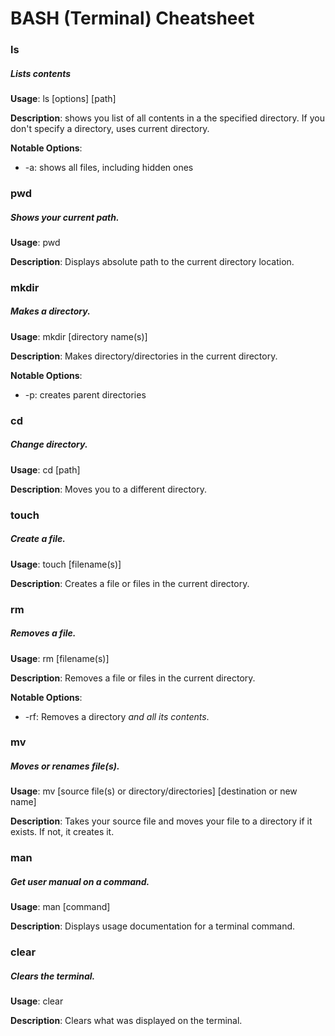 # BASH (Terminal) Cheatsheet

### ls
##### Lists contents

**Usage**: ls [options] [path]

**Description**: shows you list of all contents in a the specified directory. If you don't specify a directory, uses current directory.

**Notable Options**:

* -a: shows all files, including hidden ones


### pwd
##### Shows your current path.

**Usage**: pwd

**Description**: Displays absolute path to the current directory location.


### mkdir
##### Makes a directory.

**Usage**: mkdir [directory name(s)]

**Description**: Makes directory/directories in the current directory.

**Notable Options**:

* -p: creates parent directories

### cd
##### Change directory.

**Usage**: cd [path]

**Description**: Moves you to a different directory.


### touch
##### Create a file.

**Usage**: touch [filename(s)]

**Description**: Creates a file or files in the current directory.


### rm
##### Removes a file.

**Usage**: rm [filename(s)]

**Description**: Removes a file or files in the current directory.

**Notable Options**:

* -rf: Removes a directory _and all its contents_.


### mv
##### Moves or renames file(s).

**Usage**: mv [source file(s) or directory/directories] [destination or new name]

**Description**: Takes your source file and moves your file to a directory if it exists. If not, it creates it.


### man
##### Get user manual on a command.

**Usage**: man [command]

**Description**: Displays usage documentation for a terminal command.


### clear
##### Clears the terminal.

**Usage**: clear

**Description**: Clears what was displayed on the terminal.